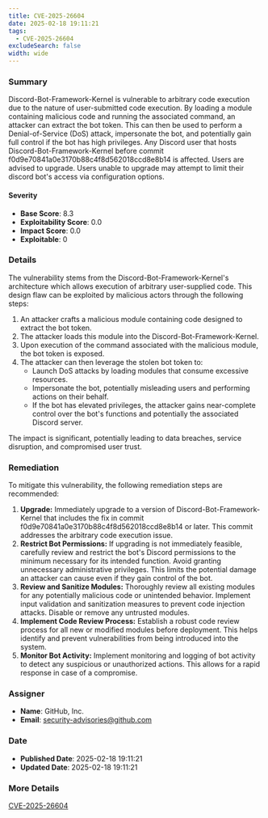 ```yaml
---
title: CVE-2025-26604
date: 2025-02-18 19:11:21
tags:
  - CVE-2025-26604
excludeSearch: false
width: wide
---
```


### Summary
Discord-Bot-Framework-Kernel is vulnerable to arbitrary code execution due to the nature of user-submitted code execution. By loading a module containing malicious code and running the associated command, an attacker can extract the bot token. This can then be used to perform a Denial-of-Service (DoS) attack, impersonate the bot, and potentially gain full control if the bot has high privileges.  Any Discord user that hosts Discord-Bot-Framework-Kernel before commit f0d9e70841a0e3170b88c4f8d562018ccd8e8b14 is affected. Users are advised to upgrade. Users unable to upgrade may attempt to limit their discord bot's access via configuration options.

#### Severity
- **Base Score**: 8.3
- **Exploitability Score**: 0.0
- **Impact Score**: 0.0
- **Exploitable**: 0

### Details 
The vulnerability stems from the Discord-Bot-Framework-Kernel's architecture which allows execution of arbitrary user-supplied code. This design flaw can be exploited by malicious actors through the following steps:

1.  An attacker crafts a malicious module containing code designed to extract the bot token.
2.  The attacker loads this module into the Discord-Bot-Framework-Kernel.
3.  Upon execution of the command associated with the malicious module, the bot token is exposed.
4.  The attacker can then leverage the stolen bot token to:
    *   Launch DoS attacks by loading modules that consume excessive resources.
    *   Impersonate the bot, potentially misleading users and performing actions on their behalf.
    *   If the bot has elevated privileges, the attacker gains near-complete control over the bot's functions and potentially the associated Discord server.

The impact is significant, potentially leading to data breaches, service disruption, and compromised user trust.

### Remediation
To mitigate this vulnerability, the following remediation steps are recommended:

1.  **Upgrade:** Immediately upgrade to a version of Discord-Bot-Framework-Kernel that includes the fix in commit f0d9e70841a0e3170b88c4f8d562018ccd8e8b14 or later. This commit addresses the arbitrary code execution issue.
2.  **Restrict Bot Permissions:**  If upgrading is not immediately feasible, carefully review and restrict the bot's Discord permissions to the minimum necessary for its intended function. Avoid granting unnecessary administrative privileges. This limits the potential damage an attacker can cause even if they gain control of the bot.
3.  **Review and Sanitize Modules:**  Thoroughly review all existing modules for any potentially malicious code or unintended behavior.  Implement input validation and sanitization measures to prevent code injection attacks. Disable or remove any untrusted modules.
4.  **Implement Code Review Process:** Establish a robust code review process for all new or modified modules before deployment.  This helps identify and prevent vulnerabilities from being introduced into the system.
5.  **Monitor Bot Activity:** Implement monitoring and logging of bot activity to detect any suspicious or unauthorized actions. This allows for a rapid response in case of a compromise.

### Assigner
- **Name**: GitHub, Inc.
- **Email**: security-advisories@github.com

### Date
- **Published Date**: 2025-02-18 19:11:21
- **Updated Date**: 2025-02-18 19:11:21

### More Details
[CVE-2025-26604](https://www.cvedetails.com/cve/CVE-2025-26604)